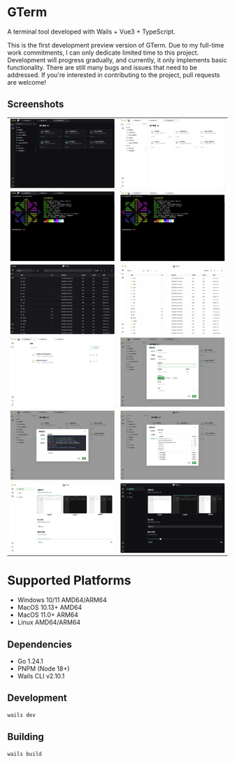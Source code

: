 # GTerm

A terminal tool developed with Wails + Vue3 + TypeScript.

This is the first development preview version of GTerm. Due to my full-time work commitments, I can only dedicate limited time to this project. Development will progress gradually, and currently, it only implements basic functionality. There are still many bugs and issues that need to be addressed. If you're interested in contributing to the project, pull requests are welcome!

## Screenshots

<table>
<tr>
<td><img src="docs/preview/main-dark.png" width="400"/></td>
<td><img src="docs/preview/main-light.png" width="400"/></td>
</tr>
<tr>
<td><img src="docs/preview/session-dark.png" width="400"/></td>
<td><img src="docs/preview/session-light.png" width="400"/></td>
</tr>
<tr>
<td><img src="docs/preview/file-dark.png" width="400"/></td>
<td><img src="docs/preview/file-light.png" width="400"/></td>
</tr>
<tr>
<td><img src="docs/preview/cred.png" width="400"/></td>
<td><img src="docs/preview/new-session.png" width="400"/></td>
</tr>
<tr>
<td><img src="docs/preview/new-session-pref.png" width="400"/></td>
<td><img src="docs/preview/new-session-advanced.png" width="400"/></td>
</tr>
<tr>
<td><img src="docs/preview/pref-light.png" width="400"/></td>
<td><img src="docs/preview/pref-dark.png" width="400"/></td>
</tr>
</table>

# Supported Platforms

- Windows 10/11 AMD64/ARM64
- MacOS 10.13+ AMD64
- MacOS 11.0+ ARM64
- Linux AMD64/ARM64

## Dependencies

- Go 1.24.1
- PNPM (Node 18+)
- Wails CLI v2.10.1

## Development

```bash
wails dev
```

## Building

```bash
wails build
```
